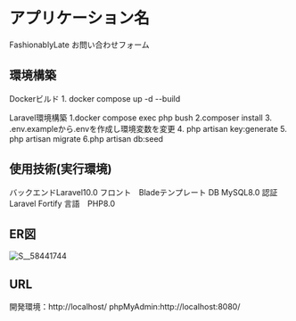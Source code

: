 # アプリケーション名
FashionablyLate お問い合わせフォーム

## 環境構築
Dockerビルド
1.
docker compose up -d --build

Laravel環境構築
1.docker compose exec php bush
2.composer install
3. .env.exampleから.envを作成し環境変数を変更
4. php artisan key:generate
5. php artisan migrate
6.php artisan db:seed


## 使用技術(実行環境)
バックエンドLaravel10.0
フロント　Bladeテンプレート
DB MySQL8.0
認証　Laravel Fortify
言語　PHP8.0
## ER図
![S__58441744](https://github.com/user-attachments/assets/3bac8dcd-1692-48c2-b823-5cba0bed2e96)


## URL
開発環境：http://localhost/
phpMyAdmin:http://localhost:8080/
